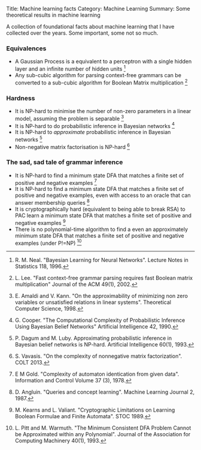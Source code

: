 Title: Machine learning facts
Category: Machine Learning
Summary: Some theoretical results in machine learning

A collection of foundational facts about machine learning that I have collected over the years. Some important, some not so much.

### Equivalences

* A Gaussian Process is a equivalent to a perceptron with a single hidden layer and an infinite number of hidden units [^GP]
* Any sub-cubic algorithm for parsing context-free grammars can be converted to a sub-cubic algorithm for Boolean Matrix multiplication [^CFGMatMul]


### Hardness

* It is NP-hard to minimise the number of non-zero parameters in a linear model, assuming the problem is separable [^L0Reg]
* It is NP-hard to do probabilistic inference in Bayesian networks [^NPBayes]
* It is NP-hard to _approximate_ probabilistic inference in Bayesian networks [^NPApproxBayesianInference]
* Non-negative matrix factorisation is NP-hard [^NNMF]

### The sad, sad tale of grammar inference

* It is NP-hard to find a minimum state DFA that matches a finite set of positive and negative examples [^MinDFA]
* It is NP-hard to find a minimum state DFA that matches a finite set of positive and negative examples, even with access to an oracle that can answer membership queries [^MinDFAOracle]
* It is cryptographically hard (equivalent to being able to break RSA) to PAC learn a minimum state DFA that matches a finite set of positive and negative examples [^MinDFAPAC]
* There is no polynomial-time algorithm to find a even an approximately minimum state DFA that matches a finite set of positive and negative examples (under P!=NP) [^ApproxMinDFA]


[^GP]: R. M. Neal. "Bayesian Learning for Neural Networks". Lecture Notes in Statistics 118, 1996.
[^L0Reg]: E. Amaldi and V. Kann. "On the approximability of minimizing non zero variables or unsatisfied relations in linear systems". Theoretical Computer Science, 1998.
[^NPBayes]: G. Cooper. "The Computational Complexity of Probabilistic Inference Using Bayesian Belief Networks" Artificial Intelligence 42, 1990.
[^NPApproxBayesianInference]: P. Dagum and M. Luby. Approximating probabilistic inference in Bayesian belief networks is NP-hard. Artificial Intelligence 60(1), 1993.
[^NNMF]: S. Vavasis. "On the complexity of nonnegative matrix factorization". COLT 2013.
[^CFGMatMul]: L. Lee. "Fast context-free grammar parsing requires fast Boolean matrix multiplication" Journal of the ACM 49(1), 2002.
[^MinDFA]: E M Gold. "Complexity of automaton identication from given data". Information and Control Volume 37 (3), 1978.
[^MinDFAOracle]: D. Angluin. "Queries and concept learning". Machine Learning Journal 2, 1987.
[^MinDFAPAC]: M. Kearns and L. Valiant. "Cryptographic Limitations on Learning Boolean Formulae and Finite Automata". STOC 1989.
[^ApproxMinDFA]: L. Pitt and M. Warmuth. "The Minimum Consistent DFA Problem Cannot be Approximated within any Polynomial". Journal of the Association for Computing Machinery 40(1), 1993.
